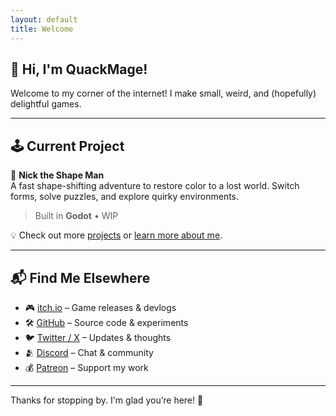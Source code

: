 ```yaml
---
layout: default
title: Welcome
---
```


## 🦆 Hi, I'm QuackMage!

Welcome to my corner of the internet!
I make small, weird, and (hopefully) delightful games.

---

## 🕹️ Current Project

🎨 **Nick the Shape Man**  
A fast shape-shifting adventure to restore color to a lost world. Switch forms, solve puzzles, and explore quirky environments.
> Built in **Godot** • WIP

💡 Check out more [projects](./projects) or [learn more about me](./about).

---

## 📬 Find Me Elsewhere

- 🎮 [itch.io](https://quackmage.itch.io) – Game releases & devlogs
- 🛠️ [GitHub](https://github.com/quackmagedev) – Source code & experiments
- 🐦 [Twitter / X](https://x.com/quackmagedev) – Updates & thoughts
- 🫂 [Discord](https://discord.gg/spekZQJ3) – Chat & community
- 💰 [Patreon](https://patreon.com/quackmage) – Support my work

---

Thanks for stopping by. I'm glad you’re here! 🦆

